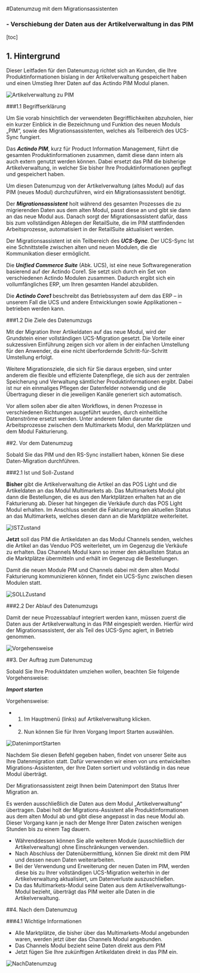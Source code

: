 #Datenumzug mit dem Migrationsassistenten
### - Verschiebung der Daten aus der Artikelverwaltung in das PIM

[toc]

## 1. Hintergrund

Dieser Leitfaden für den Datenumzug richtet sich an Kunden, die Ihre Produktinformationen bislang in der Artikelverwaltung gespeichert haben und einen Umstieg Ihrer Daten auf das Actindo PIM Modul planen.

![Artikelverwaltung zu PIM](/assets/Artikelverwaltung%20zu%20PIM%20-%20Page%206.jpeg)

###1.1 Begriffserklärung

Um Sie vorab hinsichtlich der verwendeten Begrifflichkeiten abzuholen, hier ein kurzer Einblick in die Bezeichnung und Funktion des neuen Moduls „PIM“, sowie des Migrationsassistenten, welches als Teilbereich des UCS-Sync fungiert.

Das ***Actindo PIM***, kurz für Product Information Management, führt die gesamten Produktinformationen zusammen, damit diese dann intern als auch extern genutzt werden können. Dabei ersetzt das PIM die bisherige Artikelverwaltung, in welcher Sie bisher Ihre Produktinformationen gepflegt und gespeichert haben.

Um diesen Datenumzug von der Artikelverwaltung (altes Modul) auf das PIM (neues Modul) durchzuführen, wird ein Migrationsassistent benötigt.

Der ***Migrationsassistent*** holt während des gesamten Prozesses die zu migrierenden Daten aus dem alten Modul, passt diese an und gibt sie dann an das neue Modul aus. Danach sorgt der Migrationsassistent dafür, dass bis zum vollständigen Ablegen der RetailSuite, die im PIM stattfindenden Arbeitsprozesse, automatisiert in der RetailSuite aktualisiert werden.

Der Migrationsassistent ist ein Teilbereich des ***UCS-Sync***. Der UCS-Sync Ist eine Schnittstelle zwischen alten und neuen Modulen, die die Kommunikation dieser ermöglicht.

Die ***Unified Commerce Suite*** (Abk. UCS), ist eine neue Softwaregeneration basierend auf der Actindo Core1. Sie setzt sich durch ein Set von verschiedenen Actindo Modulen zusammen. Dadurch ergibt sich ein vollumfängliches ERP, um Ihren gesamten Handel abzubilden.

Die ***Actindo Core1*** beschreibt das Betriebssystem auf dem das ERP – in unserem Fall die UCS und andere Entwicklungen sowie Applikationen – betrieben werden kann.

###1.2 Die Ziele des Datenumzugs

Mit der Migration Ihrer Artikeldaten auf das neue Modul, wird der Grundstein einer vollständigen UCS-Migration gesetzt. Die Vorteile einer sukzessiven Einführung zeigen sich vor allem in der einfachen Umstellung für den Anwender, da eine nicht überfordernde Schritt-für-Schritt Umstellung erfolgt.

Weitere Migrationsziele, die sich für Sie daraus ergeben, sind unter anderem die flexible und effiziente Datenpflege, die sich aus der zentralen Speicherung und Verwaltung sämtlicher Produktinformationen ergibt. Dabei ist nur ein einmaliges Pflegen der Datenfelder notwendig und die Übertragung dieser in die jeweiligen Kanäle generiert sich automatisch.

Vor allem sollen aber die alten Workflows, in denen Prozesse in verschiedenen Richtungen ausgeführt wurden, durch einheitliche Datenströme ersetzt werden. Unter anderem fallen darunter die Arbeitsprozesse zwischen dem Multimarkets Modul, den Marktplätzen und dem Modul Fakturierung.

##2. Vor dem Datenumzug

Sobald Sie das PIM und den RS-Sync installiert haben, können Sie diese Daten-Migration durchführen.

###2.1 Ist und Soll-Zustand

**Bisher** gibt die Artikelverwaltung die Artikel an das POS Light und die Artikeldaten an das Modul Multimarkets ab. Das Multimarkets Modul gibt dann die Bestellungen, die es aus den Marktplätzen erhalten hat an die Fakturierung ab. Dieser hat hingegen die Verkäufe durch das POS Light Modul erhalten. Im Anschluss sendet die Fakturierung den aktuellen Status an das Multimarkets, welches diesen dann an die Marktplätze weiterleitet.

![ISTZustand](/assets/ISTZustand.jpeg)

**Jetzt** soll das PIM die Artikeldaten an das Modul Channels senden, welches die Artikel an das Venduo POS weiterleitet, um im Gegenzug die Verkäufe zu erhalten. Das Channels Modul kann so immer den aktuellsten Status an die Marktplätze übermitteln und erhält im Gegenzug die Bestellungen.

Damit die neuen Module PIM und Channels dabei mit dem alten Modul Fakturierung kommunizieren können, findet ein UCS-Sync zwischen diesen Modulen statt.

![SOLLZustand](/assets/SOLLZustand.jpeg)

###2.2 Der Ablauf des Datenumzugs

Damit der neue Prozessablauf integriert werden kann, müssen zuerst die Daten aus der Artikelverwaltung in das PIM eingespielt werden. Hierfür wird der Migrationsassistent, der als Teil des UCS-Sync agiert, in Betrieb genommen.

![Vorgehensweise](/assets/Vorgehensweise.jpeg)

##3. Der Auftrag zum Datenumzug

Sobald Sie Ihre Produktdaten umziehen wollen, beachten Sie folgende Vorgehensweise:

***Import starten***

Vorgehensweise:
* 1. Im Hauptmenü (links) auf Artikelverwaltung klicken.
* 2. Nun können Sie für Ihren Vorgang Import Starten auswählen.

![DatenimportStarten](/assets/DatenimportStarten.png)

Nachdem Sie diesen Befehl gegeben haben, findet von unserer Seite aus Ihre Datenmigration statt. Dafür verwenden wir einen von uns entwickelten Migrations-Assistenten, der Ihre Daten sortiert und vollständig in das neue Modul überträgt.

Der Migrationsassistent zeigt Ihnen beim Datenimport den Status Ihrer Migration an.


Es werden ausschließlich die Daten aus dem Modul „Artikelverwaltung“ übertragen. Dabei holt der Migrations-Assistent alle Produktinformationen aus dem alten Modul ab und gibt diese angepasst in das neue Modul ab. Dieser Vorgang kann je nach der Menge Ihrer Daten zwischen wenigen Stunden bis zu einem Tag dauern.

* Währenddessen können Sie alle weiteren Module (ausschließlich der Artikelverwaltung) ohne Einschränkungen verwenden.
* Nach Abschluss der Datenübermittlung, können Sie direkt mit dem PIM und dessen neuen Daten weiterarbeiten.
* Bei der Verwendung und Erweiterung der neuen Daten im PIM, werden diese bis zu Ihrer vollständigen UCS-Migration weiterhin in der Artikelverwaltung aktualisiert, um Datenverluste auszuschließen.
* Da das Multimarkets-Modul seine Daten aus dem Artikelverwaltungs-Modul bezieht, überträgt das PIM weiter alle Daten in die Artikelverwaltung.

##4. Nach dem Datenumzug

###4.1 Wichtige Informationen

* Alle Marktplätze, die bisher über das Multimarkets-Modul angebunden waren, werden jetzt über das Channels Modul angebunden.
* Das Channels Modul bezieht seine Daten direkt aus dem PIM
* Jetzt fügen Sie Ihre zukünftigen Artikeldaten direkt in das PIM ein.

![NachDatenumzug](/assets/NachDatenumzug.png)
